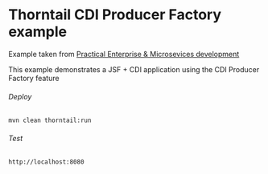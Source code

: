 Thorntail CDI Producer Factory example
=====================================

Example taken from [Practical Enterprise & Microsevices development](http://www.itbuzzpress.com/ebooks/java-ee-7-development-on-wildfly.html)

This example demonstrates a JSF + CDI application using the CDI Producer Factory feature

###### Deploy
```shell
mvn clean thorntail:run
```
###### Test
```shell
http://localhost:8080 
```
 
 
 
